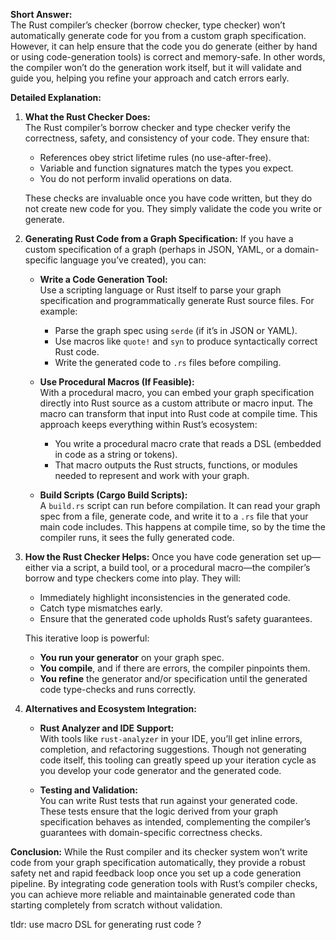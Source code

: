 **Short Answer:**  
The Rust compiler’s checker (borrow checker, type checker) won’t automatically generate code for you from a custom graph specification. However, it can help ensure that the code you do generate (either by hand or using code-generation tools) is correct and memory-safe. In other words, the compiler won’t do the generation work itself, but it will validate and guide you, helping you refine your approach and catch errors early.

**Detailed Explanation:**

1. **What the Rust Checker Does:**  
    The Rust compiler’s borrow checker and type checker verify the correctness, safety, and consistency of your code. They ensure that:
    
    - References obey strict lifetime rules (no use-after-free).
    - Variable and function signatures match the types you expect.
    - You do not perform invalid operations on data.
    
    These checks are invaluable once you have code written, but they do not create new code for you. They simply validate the code you write or generate.
    
2. **Generating Rust Code from a Graph Specification:** If you have a custom specification of a graph (perhaps in JSON, YAML, or a domain-specific language you’ve created), you can:
    
    - **Write a Code Generation Tool:**  
        Use a scripting language or Rust itself to parse your graph specification and programmatically generate Rust source files. For example:
        
        - Parse the graph spec using `serde` (if it’s in JSON or YAML).
        - Use macros like `quote!` and `syn` to produce syntactically correct Rust code.
        - Write the generated code to `.rs` files before compiling.
    - **Use Procedural Macros (If Feasible):**  
        With a procedural macro, you can embed your graph specification directly into Rust source as a custom attribute or macro input. The macro can transform that input into Rust code at compile time. This approach keeps everything within Rust’s ecosystem:
        
        - You write a procedural macro crate that reads a DSL (embedded in code as a string or tokens).
        - That macro outputs the Rust structs, functions, or modules needed to represent and work with your graph.
    - **Build Scripts (Cargo Build Scripts):**  
        A `build.rs` script can run before compilation. It can read your graph spec from a file, generate code, and write it to a `.rs` file that your main code includes. This happens at compile time, so by the time the compiler runs, it sees the fully generated code.
        
3. **How the Rust Checker Helps:** Once you have code generation set up—either via a script, a build tool, or a procedural macro—the compiler’s borrow and type checkers come into play. They will:
    
    - Immediately highlight inconsistencies in the generated code.
    - Catch type mismatches early.
    - Ensure that the generated code upholds Rust’s safety guarantees.
    
    This iterative loop is powerful:
    
    - **You run your generator** on your graph spec.
    - **You compile**, and if there are errors, the compiler pinpoints them.
    - **You refine** the generator and/or specification until the generated code type-checks and runs correctly.
4. **Alternatives and Ecosystem Integration:**
    
    - **Rust Analyzer and IDE Support:**  
        With tools like `rust-analyzer` in your IDE, you’ll get inline errors, completion, and refactoring suggestions. Though not generating code itself, this tooling can greatly speed up your iteration cycle as you develop your code generator and the generated code.
        
    - **Testing and Validation:**  
        You can write Rust tests that run against your generated code. These tests ensure that the logic derived from your graph specification behaves as intended, complementing the compiler’s guarantees with domain-specific correctness checks.
        

**Conclusion:** While the Rust compiler and its checker system won’t write code from your graph specification automatically, they provide a robust safety net and rapid feedback loop once you set up a code generation pipeline. By integrating code generation tools with Rust’s compiler checks, you can achieve more reliable and maintainable generated code than starting completely from scratch without validation.


tldr: use macro DSL for generating rust code ?